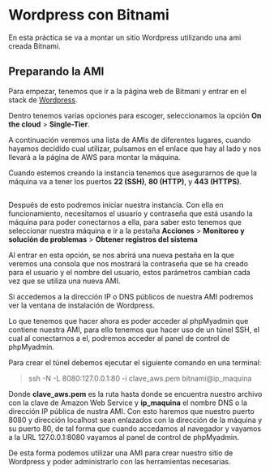 # Wordpress con Bitnami

En esta práctica se va a montar un sitio Wordpress utilizando una ami creada Bitnami.

## Preparando la AMI

Para empezar, tenemos que ir a la página web de Bitmani y entrar en el stack de [Wordpress](https://bitnami.com/stack/wordpress/cloud/aws/amis).

Dentro tenemos varias opciones para escoger, seleccionamos la opción **On the cloud** > **Single-Tier**.

A continuación veremos una lista de AMIs de diferentes lugares, cuando hayamos decidido cual utilizar, pulsamos en el enlace que hay al lado y nos llevará a la página de AWS para montar la máquina.

Cuando estemos creando la instancia tenemos que asegurarnos de que la máquina va a tener los puertos **22 (SSH)**, **80 (HTTP)**, y **443 (HTTPS)**.

## 
Después de esto podremos iniciar nuestra instancia. Con ella en funcionamiento, necesitamos el usuario y contraseña que está usando la máquina para poder conectarnos a ella, para saber esto tenemos que seleccionar nuestra máquina e ir a la pestaña **Acciones** > **Monitoreo y solución de problemas** > **Obtener registros del sistema**

Al entrar en esta opción, se nos abrirá una nueva  pestaña en la que veremos una consola que nos mostrará la contraseña que se ha creado para el usuario y el nombre del usuario, estos parámetros cambian cada vez que se utiliza una nueva AMI.

Si accedemos a la dirección IP o DNS públicos de nuestra AMI podremos ver la ventana de instalación de Wordpress.

Lo que tenemos que hacer ahora es poder acceder al phpMyadmin que contiene nuestra AMI, para ello tenemos que hacer uso de un túnel SSH, el cual al conectarnos a el, podremos acceder al panel de control de phpMyadmin.

Para crear el túnel debemos ejecutar el siguiente comando en una terminal:

>ssh -N -L 8080:127.0.0.1:80 -i clave_aws.pem bitnami@ip_maquina

Donde **clave_aws.pem** es la ruta hasta donde se encuentra nuestro archivo con la clave de Amazon Web Service y **ip_maquina** el nombre DNS o la dirección IP pública de nustra AMI. Con esto haremos que nuestro puerto 8080 y dirección localhost sean enlazados con la dirección de la máquina y su puerto 80, de tal forma que cuando accedamos al navegador y vayamos a la URL 127.0.0.1:8080 vayamos al panel de control de phpMyadmin.

De esta forma podemos utilizar una AMI para crear nuestro sitio de Wordpress y poder administrarlo con las herramientas necesarias.